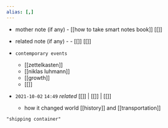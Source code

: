 ```yaml
---
alias: [,]
---
```

- mother note (if any)
		- [[how to take smart notes book]] [[]]
- related note (if any) -
		- [[]] [[]]
- `contemporary events`
	- [[zettelkasten]]
	- [[niklas luhmann]]
	- [[growth]]
	- [[]]

- `2021-10-02`  `14:49` _related_ [[]] | [[]] | [[]]
	- how it changed world [[history]] and [[transportation]]

```query
"shipping container"
```